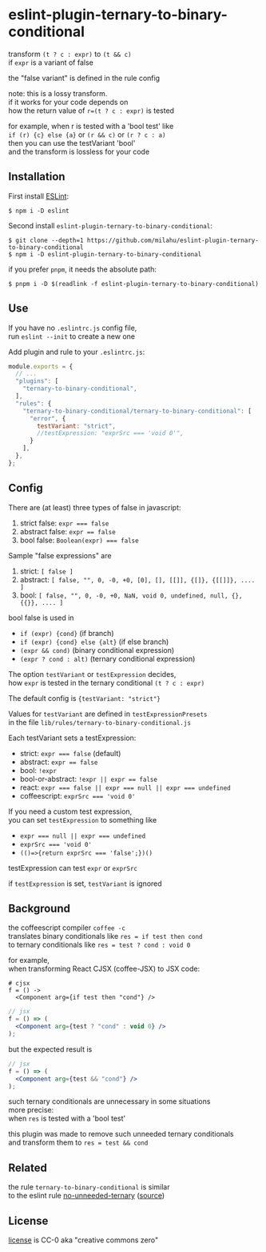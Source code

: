# eslint-plugin-ternary-to-binary-conditional

transform `(t ? c : expr)` to `(t && c)`  
if `expr` is a variant of false

the "false variant" is defined in the rule config

note: this is a lossy transform.  
if it works for your code depends on  
how the return value of `r=(t ? c : expr)` is tested

for example, when r is tested with a 'bool test' like  
`if (r) {c} else {a}` or `(r && c)` or `(r ? c : a)`  
then you can use the testVariant 'bool'  
and the transform is lossless for your code

## Installation

First install [ESLint](http://eslint.org):

```
$ npm i -D eslint
```

Second install `eslint-plugin-ternary-to-binary-conditional`:

```
$ git clone --depth=1 https://github.com/milahu/eslint-plugin-ternary-to-binary-conditional
$ npm i -D eslint-plugin-ternary-to-binary-conditional
```

if you prefer `pnpm`, it needs the absolute path:
```
$ pnpm i -D $(readlink -f eslint-plugin-ternary-to-binary-conditional)
```

## Use

If you have no `.eslintrc.js` config file,  
run `eslint --init` to create a new one

Add plugin and rule to your `.eslintrc.js`:

```js
module.exports = {
  // ...
  "plugins": [
    "ternary-to-binary-conditional",
  ],
  "rules": {
    "ternary-to-binary-conditional/ternary-to-binary-conditional": [
      "error", {
        testVariant: "strict",
        //testExpression: "exprSrc === 'void 0'",
      }
    ],
  },
};
```

## Config

There are (at least) three types of false in javascript:

1. strict false: `expr === false`
2. abstract false: `expr == false`
3. bool false: `Boolean(expr) === false`

Sample "false expressions" are

1. strict: `[ false ]`
2. abstract: `[ false, "", 0, -0, +0, [0], [], [[]], {[]}, {[[]]}, .... ]`
3. bool: `[ false, "", 0, -0, +0, NaN, void 0, undefined, null, {}, {{}}, .... ]`

bool false is used in

* `if (expr) {cond}` (if branch)
* `if (expr) {cond} else {alt}` (if else branch)
* `(expr && cond)` (binary conditional expression)
* `(expr ? cond : alt)` (ternary conditional expression)

The option `testVariant` or `testExpression` decides,  
how `expr` is tested in the ternary conditional `(t ? c : expr)`

The default config is `{testVariant: "strict"}`

Values for `testVariant` are defined in `testExpressionPresets`  
in the file `lib/rules/ternary-to-binary-conditional.js`

Each testVariant sets a testExpression:

* strict: `expr === false` (default)
* abstract: `expr == false`
* bool: `!expr`
* bool-or-abstract: `!expr || expr == false`
* react: `expr === false || expr === null || expr === undefined`
* coffeescript: `exprSrc === 'void 0'`

If you need a custom test expression,  
you can set `testExpression` to something like

* `expr === null || expr === undefined`
* `exprSrc === 'void 0'`
* `(()=>{return exprSrc === 'false';})()`

testExpression can test `expr` or `exprSrc`

if `testExpression` is set, `testVariant` is ignored

## Background

the coffeescript compiler `coffee -c`  
translates binary conditionals like `res = if test then cond`  
to ternary conditionals like `res = test ? cond : void 0`  

for example,  
when transforming React CJSX (coffee-JSX) to JSX code:

```cjsx
# cjsx
f = () ->
  <Component arg={if test then "cond"} />
```

```jsx
// jsx
f = () => (
  <Component arg={test ? "cond" : void 0} />
);
```

but the expected result is
```jsx
// jsx
f = () => (
  <Component arg={test && "cond"} />
);
```

such ternary conditionals are unnecessary in some situations  
more precise:  
when `res` is tested with a 'bool test'

this plugin was made to remove such unneeded ternary conditionals  
and transform them to `res = test && cond`

## Related

the rule `ternary-to-binary-conditional` is similar  
to the eslint rule [no-unneeded-ternary](https://eslint.org/docs/2.0.0/rules/no-unneeded-ternary) ([source](https://github.com/eslint/eslint/blob/master/lib/rules/no-unneeded-ternary.js))

## License

[license](LICENSE) is CC-0 aka "creative commons zero"
